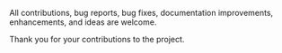 All contributions, bug reports, bug fixes, documentation improvements, enhancements, and ideas are welcome.

Thank you for your contributions to the project.
